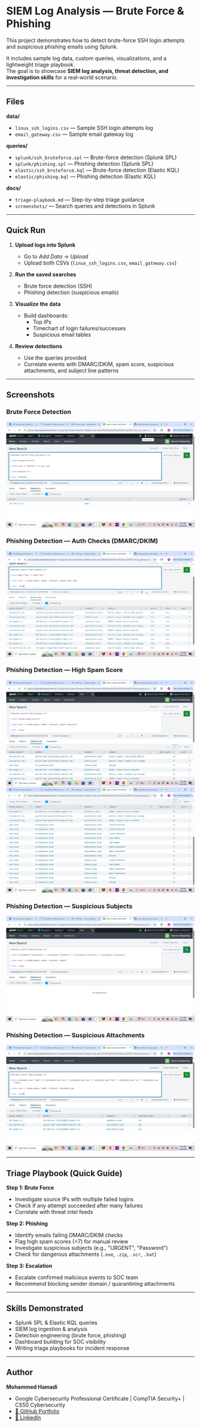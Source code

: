 # SIEM Log Analysis — Brute Force & Phishing

This project demonstrates how to detect brute-force SSH login attempts and suspicious phishing emails using Splunk.  

It includes sample log data, custom queries, visualizations, and a lightweight triage playbook.  
The goal is to showcase **SIEM log analysis, threat detection, and investigation skills** for a real-world scenario.  

---

## Files  

**data/**  
- `linux_ssh_logins.csv` — Sample SSH login attempts log  
- `email_gateway.csv` — Sample email gateway log  

**queries/**  
- `splunk/ssh_bruteforce.spl` — Brute-force detection (Splunk SPL)  
- `splunk/phishing.spl` — Phishing detection (Splunk SPL)  
- `elastic/ssh_bruteforce.kql` — Brute-force detection (Elastic KQL)  
- `elastic/phishing.kql` — Phishing detection (Elastic KQL)  

**docs/**  
- `triage-playbook.md` — Step-by-step triage guidance  
- `screenshots/` — Search queries and detections in Splunk  

---

## Quick Run  

1. **Upload logs into Splunk**  
   - Go to *Add Data → Upload*  
   - Upload both CSVs (`linux_ssh_logins.csv`, `email_gateway.csv`)  

2. **Run the saved searches**  
   - Brute force detection (SSH)  
   - Phishing detection (suspicious emails)  

3. **Visualize the data**  
   - Build dashboards:  
     - Top IPs  
     - Timechart of login failures/successes  
     - Suspicious email tables  

4. **Review detections**  
   - Use the queries provided  
   - Correlate events with DMARC/DKIM, spam score, suspicious attachments, and subject line patterns  

---

## Screenshots  

### Brute Force Detection  
![Brute Force](docs/screenshots/BruteForce.png.png)  

### Phishing Detection — Auth Checks (DMARC/DKIM)  
![Phishing Auth Checks](docs/screenshots/Phishing_AuthChecks_DMARC_DKIM.png)  

### Phishing Detection — High Spam Score  
![Phishing High Spam Score](docs/screenshots/Phishing_High_SpamScorePT1.png)  
![Phishing High Spam Score](docs/screenshots/Phishing_High_SpamScorePT2.png)  

### Phishing Detection — Suspicious Subjects  
![Phishing Suspicious Subjects](docs/screenshots/Phishing_SuspiciousSubjects.png)  

### Phishing Detection — Suspicious Attachments  
![Phishing Suspicious Attachments](docs/screenshots/Suspicious_Attachments.png)  

---

## Triage Playbook (Quick Guide)  

**Step 1: Brute Force**  
- Investigate source IPs with multiple failed logins  
- Check if any attempt succeeded after many failures  
- Correlate with threat intel feeds  

**Step 2: Phishing**  
- Identify emails failing DMARC/DKIM checks  
- Flag high spam scores (>7) for manual review  
- Investigate suspicious subjects (e.g., "URGENT", "Password")  
- Check for dangerous attachments (`.exe`, `.zip`, `.scr`, `.bat`)  

**Step 3: Escalation**  
- Escalate confirmed malicious events to SOC team  
- Recommend blocking sender domain / quarantining attachments  

---

## Skills Demonstrated  
- Splunk SPL & Elastic KQL queries  
- SIEM log ingestion & analysis  
- Detection engineering (brute force, phishing)  
- Dashboard building for SOC visibility  
- Writing triage playbooks for incident response  

---

## Author  
**Mohammed Hamadi**  

- Google Cybersecurity Professional Certificate | CompTIA Security+ | CS50 Cybersecurity  
- [📂 GitHub Portfolio](https://github.com/mhamadii)  
- [🔗 LinkedIn](https://www.linkedin.com/in/mohammedhamadi)  